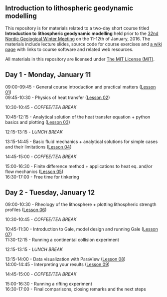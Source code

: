 ## Introduction to lithospheric geodynamic modelling

This repository is for materials related to a two-day short course titled **Introduction to lithospheric geodynamic modelling** held prior to the [32nd Nordic Geological Winter Meeting](http://www.geologinenseura.fi/winter_meeting/ ) on the 11-12th of January, 2016.
The materials include lecture slides, source code for course exercises and [a wiki page](https://github.com/HUGG/NGWM2016-modelling-course/wiki) with links to course software and related web resources.

All materials in this repository are licensed under [The MIT License (MIT)](https://github.com/HUGG/NGWM2016-modelling-course/blob/master/LICENSE ).

Day 1 - Monday, January 11
---
09:00-09:45 - General course introduction and practical matters ([Lesson 01](Lessons/01-Intro-to-lithospheric-geodynamic-modelling-overview))<br/>
09:45-10:30 - Physics of heat transfer ([Lesson 02](Lessons/02-Physics-of-heat-transfer))

10:30-10:45 - *COFFEE/TEA BREAK*

10:45-12:15 - Analytical solution of the heat transfer equation + python basics and plotting ([Lesson 03](Lessons/03-Analytical-solutions-heat-transfer))

12:15-13:15 - *LUNCH BREAK*

13:15-14:45 - Basic fluid mechanics + analytical solutions for simple cases and their limitations ([Lesson 04](Lessons/04-Basic-fluid-mechanics))

14:45-15:00 - *COFFEE/TEA BREAK*

15:00-16:30 - Finite difference method + applications to heat eq. and/or flow mechanics ([Lesson 05](Lessons/05-Finite-differences))<br/>
16:30-17:00 - Free time for tinkering<br/>

Day 2 - Tuesday, January 12
---
09:00-10:30 - Rheology of the lithosphere + plotting lithospheric strength profiles ([Lesson 06](Lessons/06-Rheology-of-the-lithosphere))

10:30-10:45 - *COFFEE/TEA BREAK*

10:45-11:30 - Introduction to Gale, model design and running Gale ([Lesson 07](Lessons/07-Gale-model-design))<br/>
11:30-12:15 - Running a continental collision experiment

12:15-13:15 - *LUNCH BREAK*

13:15-14:00 - Data visualization with ParaView ([Lesson 08](08-Data-visualization-with-ParaView))<br/>
14:00-14:45 - Interpreting your results ([Lesson 09](Lessons/09-Interpreting-your-results))

14:45-15:00 - *COFFEE/TEA BREAK*

15:00-16:30 - Running a rifting experiment<br/>
16:30-17:00 - Final comparisons, closing remarks and the next steps
